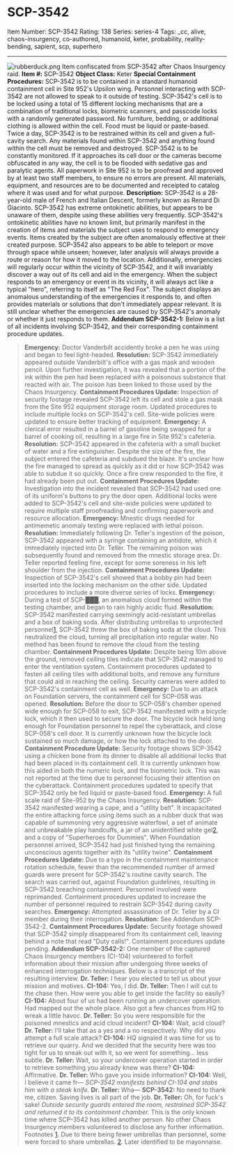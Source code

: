 # SCP-3542
Item Number: SCP-3542
Rating: 138
Series: series-4
Tags: _cc, alive, chaos-insurgency, co-authored, humanoid, keter, probability, reality-bending, sapient, scp, superhero

---

![rubberduck.png](https://scp-wiki.wdfiles.com/local--files/scp-3542/rubberduck.png)
Item confiscated from SCP-3542 after Chaos Insurgency raid.
**Item #:** SCP-3542
**Object Class:** Keter
**Special Containment Procedures:** SCP-3542 is to be contained in a standard humanoid containment cell in Site 952's Upsilon wing. Personnel interacting with SCP-3542 are not allowed to speak to it outside of testing.
SCP-3542's cell is to be locked using a total of 15 different locking mechanisms that are a combination of traditional locks, biometric scanners, and passcode locks with a randomly generated password. No furniture, bedding, or additional clothing is allowed within the cell. Food must be liquid or paste-based. Twice a day, SCP-3542 is to be restrained within its cell and given a full-cavity search. Any materials found within SCP-3542 and anything found within the cell must be removed and destroyed.
SCP-3542 is to be constantly monitored. If it approaches its cell door or the cameras become obfuscated in any way, the cell is to be flooded with sedative gas and paralytic agents.
All paperwork in Site 952 is to be proofread and approved by at least two staff members, to ensure no errors are present. All materials, equipment, and resources are to be documented and receipted to catalog where it was used and for what purpose.
**Description:** SCP-3542 is a 28-year-old male of French and Italian Descent, formerly known as Renard Di Giacinto. SCP-3542 has extreme ontokinetic abilities, but appears to be unaware of them, despite using these abilities very frequently.
SCP-3542's ontokinetic abilities have no known limit, but primarily manifest in the creation of items and materials the subject uses to respond to emergency events. Items created by the subject are often anomalously effective at their created purpose. SCP-3542 also appears to be able to teleport or move through space while unseen; however, later analysis will always provide a route or reason for how it moved to the location.
Additionally, emergencies will regularly occur within the vicinity of SCP-3542, and it will invariably discover a way out of its cell and aid in the emergency. When the subject responds to an emergency or event in its vicinity, it will always act like a typical "hero", referring to itself as "The Red Fox". The subject displays an anomalous understanding of the emergencies it responds to, and often provides materials or solutions that don't immediately appear relevant. It is still unclear whether the emergencies are caused by SCP-3542's anomaly or whether it just responds to them.
**Addendum SCP-3542-1:** Below is a list of all incidents involving SCP-3542, and their corresponding containment procedure updates.
> **Emergency:** Doctor Vanderbilt accidently broke a pen he was using and began to feel light-headed.
> **Resolution:** SCP-3542 immediately appeared outside Vanderbilt's office with a gas mask and wooden pencil. Upon further investigation, it was revealed that a portion of the ink within the pen had been replaced with a poisonous substance that reacted with air. The poison has been linked to those used by the Chaos Insurgency.
> **Containment Procedures Update:** Inspection of security footage revealed SCP-3542 left its cell and stole a gas mask from the Site 952 equipment storage room. Updated procedures to include multiple locks on SCP-3542's cell. Site-wide policies were updated to ensure better tracking of equipment.
> **Emergency:** A clerical error resulted in a barrel of gasoline being swapped for a barrel of cooking oil, resulting in a large fire in Site 952's cafeteria.
> **Resolution:** SCP-3542 appeared in the cafeteria with a small bucket of water and a fire extinguisher. Despite the size of the fire, the subject entered the cafeteria and subdued the blaze. It's unclear how the fire managed to spread as quickly as it did or how SCP-3542 was able to subdue it so quickly. Once a fire crew responded to the fire, it had already been put out.
> **Containment Procedures Update:** Investigation into the incident revealed that SCP-3542 had used one of its uniform's buttons to pry the door open. Additional locks were added to SCP-3542's cell and site-wide policies were updated to require multiple staff proofreading and confirming paperwork and resource allocation.
> **Emergency:** Mnestic drugs needed for antimemetic anomaly testing were replaced with lethal poison.
> **Resolution:** Immediately following Dr. Teller's ingestion of the poison, SCP-3542 appeared with a syringe containing an antidote, which it immediately injected into Dr. Teller. The remaining poison was subsequently found and removed from the mnestic storage area. Dr. Teller reported feeling fine, except for some soreness in his left shoulder from the injection.
> **Containment Procedures Update:** Inspection of SCP-3542's cell showed that a bobby pin had been inserted into the locking mechanism on the other side. Updated procedures to include a more diverse series of locks.
> **Emergency:** During a test of SCP-███, an anomalous cloud formed within the testing chamber, and began to rain highly acidic fluid.
> **Resolution:** SCP-3542 manifested carrying seemingly acid-resistant umbrellas and a box of baking soda. After distributing umbrellas to unprotected personnel[1](javascript:;), SCP-3542 threw the box of baking soda at the cloud. This neutralized the cloud, turning all precipitation into regular water. No method has been found to remove the cloud from the testing chamber.
> **Containment Procedures Update:** Despite being 10m above the ground, removed ceiling tiles indicate that SCP-3542 managed to enter the ventilation system. Containment procedures updated to fasten all ceiling tiles with additional bolts, and remove any furniture that could aid in reaching the ceiling. Security cameras were added to SCP-3542's containment cell as well.
> **Emergency:** Due to an attack on Foundation servers, the containment cell for SCP-058 was opened.
> **Resolution:** Before the door to SCP-058's chamber opened wide enough for SCP-058 to exit, SCP-3542 manifested with a bicycle lock, which it then used to secure the door. The bicycle lock held long enough for Foundation personnel to repel the cyberattack, and close SCP-058's cell door. It is currently unknown how the bicycle lock sustained so much damage, or how the lock attached to the door.
> **Containment Procedure Update:** Security footage shows SCP-3542 using a chicken bone from its dinner to disable all additional locks that had been placed in its containment cell. It is currently unknown how this aided in both the numeric lock, and the biometric lock. This was not reported at the time due to personnel focusing their attention on the cyberattack. Containment procedures updated to specify that SCP-3542 only be fed liquid or paste-based food.
> **Emergency:** A full scale raid of Site-952 by the Chaos Insurgency.
> **Resolution:** SCP-3542 manifested wearing a cape, and a "utility belt". It incapacitated the entire attacking force using items such as a rubber duck that was capable of summoning very aggressive waterfowl, a set of animate and unbreakable play handcuffs, a jar of an unidentified white gel[2](javascript:;), and a copy of "Superheroes for Dummies". When Foundation personnel arrived, SCP-3542 had just finished tying the remaining unconscious agents together with its "utility twine".
> **Containment Procedures Update:** Due to a typo in the containment maintenance rotation schedule, fewer than the recommended number of armed guards were present for SCP-3542's routine cavity search. The search was carried out, against Foundation guidelines, resulting in SCP-3542 breaching containment. Personnel involved were reprimanded. Containment procedures updated to increase the number of personnel required to restrain SCP-3542 during cavity searches.
> **Emergency:** Attempted assassination of Dr. Teller by a CI member during their interrogation.
> **Resolution:** See Addendum SCP-3542-2.
> **Containment Procedures Update:** Security footage showed that SCP-3542 simply disappeared from its containment cell, leaving behind a note that read "Duty calls!". Containment procedures update pending.
**Addendum SCP-3542-2:** One member of the captured Chaos Insurgency members (CI-104) volunteered to forfeit information about their mission after undergoing three weeks of enhanced interrogation techniques. Below is a transcript of the resulting interview.
> **Dr. Teller:** I hear you elected to tell us about your mission and motives.
> **CI-104:** Yes, I did.
> **Dr. Teller:** Then I will cut to the chase then. How were you able to get inside the facility so easily?
> **CI-104:** About four of us had been running an undercover operation. Had mapped out the whole place. Also got a few chances from HQ to wreak a little havoc.
> **Dr. Teller:** So you were responsible for the poisoned mnestics and acid cloud incident?
> **CI-104:** Wait, acid cloud?
> **Dr. Teller:** I'll take that as a yes and a no respectively. Why did you attempt a full scale attack?
> **CI-104:** HQ signaled it was time for us to retrieve our quarry. And we decided that the security here was too tight for us to sneak out with it, so we went for something… less subtle.
> **Dr. Teller:** Wait, so your undercover operation started in order to retrieve something you already knew was there?
> **CI-104:** Affirmative.
> **Dr. Teller:** Who gave you inside information?
> **CI-104:** Well, I believe it came fr—
> _SCP-3542 manifests behind CI-104 and stabs him with a steak knife._
> **Dr. Teller:** Wha—
> **SCP-3542:** No need to thank me, citizen. Saving lives is all part of the job.
> **Dr. Teller:** Oh, for fuck's sake!
> _Outside security guards entered the room, restrained SCP-3542 and returned it to its containment chamber._
This is the only known time where SCP-3542 has killed another person. No other Chaos Insurgency members volunteered to disclose any further information.
Footnotes
[1](javascript:;). Due to there being fewer umbrellas than personnel, some were forced to share umbrellas.
[2](javascript:;). Later identified to be mayonnaise.